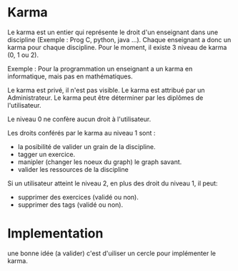 # Karma

Le karma est un entier qui représente le droit d'un enseignant dans une discipline (Exemple : Prog C, python, java ...).
Chaque enseignant a donc un karma pour chaque discipline. Pour le moment, il existe 3 niveau de karma (0, 1 ou 2).

Exemple : Pour la programmation un enseignant a un karma en informatique, mais pas en mathématiques.

Le karma est privé, il n'est pas visible.
Le karma est attribué par un Administrateur.
Le karma peut être déterminer par les diplômes de l'utilisateur.

Le niveau 0 ne confère aucun droit à l'utilisateur.

Les droits conférés par le karma au niveau 1 sont :
- la posibilité de valider un grain de la discipline.
- tagger un exercice.
- manipler (changer les noeux du graph) le graph savant.
- valider les ressources de la discipline 

Si un utilisateur atteint le niveau 2, en plus des droit du niveau 1, il peut:
* supprimer des exercices (validé ou non).
* supprimer des tags (validé ou non).

# Implementation 

une bonne idée (a valider) c'est d'uiliser un cercle pour implémenter le karma.


<!--
Author : Hugo 
Validator : Jordan
-->

<!--
AJETER :

Un inspecteur académique peut décider de donner du karma (entre 0 et 20 points) à un enseignant à n'importe quel moment. L'administrateur se chargera de modifier le karma.


Le karma s'attribut de plusieurs manière, libre à chaque académie de choisir sa méthode. Le karma est par défaut à 0.

Plusieurs enseignants peuvent décider du karma d'un enseignant. (Ensuite attribuer par l'admin)
Exemple: Un groupe d'enseignants décide de donner 15 de karma à un enseignant, l'administrateur se charge donc de mettre 15 points de karma à cet enseignant.

relation (comme linkedin), chacun peut donner du karma.

Un enseignant peut valider un tag ou un exercice proposé par un utilisateur s'il a au minimum 15 points dans la discipline de l'exercice.
Exemple : Un enseignant qui a 15 points de karma en C peut valider les exercices et les tags proposés par des utilisateurs en C.

Le karma n'est pas défintif, il est évolutif. C'est à dire qu'à tout moment son karma peut être modifier avec les méthodes du dessus.

Exemple :

Un inspecteur d'académie décide d'augmenter/diminuer le karma d'un enseignant car il le trouve meilleur/moins bon.

Un enseignant obtient une agrégation de mathématique, son karma va donc augmenter.

-->






